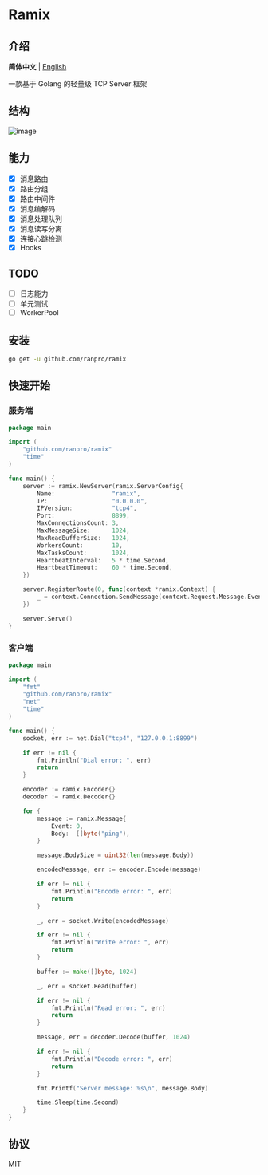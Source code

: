 # Ramix
## 介绍
**简体中文** | [English](https://github.com/ranpro/ramix/blob/main/README.md)

一款基于 Golang 的轻量级 TCP Server 框架
## 结构
![image](https://github.com/ranpro/ramix/assets/38133602/f736a468-094b-4a7c-bf23-9ea956fc063a)
## 能力
- [x] 消息路由
- [x] 路由分组
- [x] 路由中间件
- [x] 消息编解码
- [x] 消息处理队列
- [x] 消息读写分离
- [x] 连接心跳检测
- [x] Hooks
## TODO
- [ ] 日志能力
- [ ] 单元测试
- [ ] WorkerPool
## 安装
```bash
go get -u github.com/ranpro/ramix
```
## 快速开始
### 服务端
```go
package main

import (
	"github.com/ranpro/ramix"
	"time"
)

func main() {
	server := ramix.NewServer(ramix.ServerConfig{
		Name:                "ramix",
		IP:                  "0.0.0.0",
		IPVersion:           "tcp4",
		Port:                8899,
		MaxConnectionsCount: 3,
		MaxMessageSize:      1024,
		MaxReadBufferSize:   1024,
		WorkersCount:        10,
		MaxTasksCount:       1024,
		HeartbeatInterval:   5 * time.Second,
		HeartbeatTimeout:    60 * time.Second,
	})

	server.RegisterRoute(0, func(context *ramix.Context) {
		_ = context.Connection.SendMessage(context.Request.Message.Event, []byte("pong"))
	})

	server.Serve()
}
```
### 客户端
```go
package main

import (
	"fmt"
	"github.com/ranpro/ramix"
	"net"
	"time"
)

func main() {
	socket, err := net.Dial("tcp4", "127.0.0.1:8899")

	if err != nil {
		fmt.Println("Dial error: ", err)
		return
	}

	encoder := ramix.Encoder{}
	decoder := ramix.Decoder{}

	for {
		message := ramix.Message{
			Event: 0,
			Body:  []byte("ping"),
		}

		message.BodySize = uint32(len(message.Body))

		encodedMessage, err := encoder.Encode(message)

		if err != nil {
			fmt.Println("Encode error: ", err)
			return
		}

		_, err = socket.Write(encodedMessage)

		if err != nil {
			fmt.Println("Write error: ", err)
			return
		}

		buffer := make([]byte, 1024)

		_, err = socket.Read(buffer)

		if err != nil {
			fmt.Println("Read error: ", err)
			return
		}

		message, err = decoder.Decode(buffer, 1024)

		if err != nil {
			fmt.Println("Decode error: ", err)
			return
		}

		fmt.Printf("Server message: %s\n", message.Body)

		time.Sleep(time.Second)
	}
}
```
## 协议
MIT
